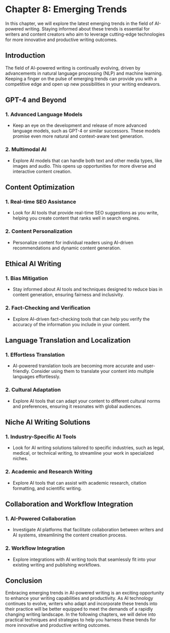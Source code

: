 Chapter 8: Emerging Trends
==========================

In this chapter, we will explore the latest emerging trends in the field of AI-powered writing. Staying informed about these trends is essential for writers and content creators who aim to leverage cutting-edge technologies for more innovative and productive writing outcomes.

Introduction
------------

The field of AI-powered writing is continually evolving, driven by advancements in natural language processing (NLP) and machine learning. Keeping a finger on the pulse of emerging trends can provide you with a competitive edge and open up new possibilities in your writing endeavors.

GPT-4 and Beyond
----------------

### 1. **Advanced Language Models**

* Keep an eye on the development and release of more advanced language models, such as GPT-4 or similar successors. These models promise even more natural and context-aware text generation.

### 2. **Multimodal AI**

* Explore AI models that can handle both text and other media types, like images and audio. This opens up opportunities for more diverse and interactive content creation.

Content Optimization
--------------------

### 1. **Real-time SEO Assistance**

* Look for AI tools that provide real-time SEO suggestions as you write, helping you create content that ranks well in search engines.

### 2. **Content Personalization**

* Personalize content for individual readers using AI-driven recommendations and dynamic content generation.

Ethical AI Writing
------------------

### 1. **Bias Mitigation**

* Stay informed about AI tools and techniques designed to reduce bias in content generation, ensuring fairness and inclusivity.

### 2. **Fact-Checking and Verification**

* Explore AI-driven fact-checking tools that can help you verify the accuracy of the information you include in your content.

Language Translation and Localization
-------------------------------------

### 1. **Effortless Translation**

* AI-powered translation tools are becoming more accurate and user-friendly. Consider using them to translate your content into multiple languages effortlessly.

### 2. **Cultural Adaptation**

* Explore AI tools that can adapt your content to different cultural norms and preferences, ensuring it resonates with global audiences.

Niche AI Writing Solutions
--------------------------

### 1. **Industry-Specific AI Tools**

* Look for AI writing solutions tailored to specific industries, such as legal, medical, or technical writing, to streamline your work in specialized niches.

### 2. **Academic and Research Writing**

* Explore AI tools that can assist with academic research, citation formatting, and scientific writing.

Collaboration and Workflow Integration
--------------------------------------

### 1. **AI-Powered Collaboration**

* Investigate AI platforms that facilitate collaboration between writers and AI systems, streamlining the content creation process.

### 2. **Workflow Integration**

* Explore integrations with AI writing tools that seamlessly fit into your existing writing and publishing workflows.

Conclusion
----------

Embracing emerging trends in AI-powered writing is an exciting opportunity to enhance your writing capabilities and productivity. As AI technology continues to evolve, writers who adapt and incorporate these trends into their practice will be better equipped to meet the demands of a rapidly changing writing landscape. In the following chapters, we will delve into practical techniques and strategies to help you harness these trends for more innovative and productive writing outcomes.
